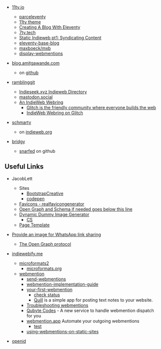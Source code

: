 
* [11ty.io](https://www.11ty.io/docs/)
  * [parceleventy](https://github.com/chrisdmacrae/parceleventy)
  * [11ty theme](https://bryanlrobinson.com/blog/create-11ty-theme-from-static-html-template/)
  * [Creating A Blog With Eleventy](https://keepinguptodate.com/pages/2019/06/creating-blog-with-eleventy/)
  * [7ty.tech](https://github.com/planetoftheweb/seven)
  * [Static Indieweb pt1: Syndicating Content](https://mxb.dev/blog/syndicating-content-to-twitter-with-netlify-functions/)
  * [eleventy-base-blog](https://github.com/11ty/eleventy-base-blog)
  * [maxboeck/mxb](https://github.com/maxboeck/mxb/)
  * [display-webmentions](https://www.amitgawande.com/display-webmentions/)

* [blog.amitgawande.com](https://blog.amitgawande.com/)
    * on [github](https://github.com/am1t/blot-musings)

* [ramblinggit](https://ramblinggit.com/about/)
    * [Indieseek.xyz Indieweb Directory](https://indieseek.xyz/)
    * [mastodon.social](https://mastodon.social/@bradenslen)
    * [An IndieWeb Webring](https://xn--sr8hvo.ws/)
        * [Glitch is the friendly community where everyone builds the web](https://glitch.com/about/)
        * [IndieWeb Webring on Glitch](https://glitch.com/~steady-sundial)

* [schmarty](https://martymcgui.re/)
    * on [indieweb.org](https://indieweb.org/User:Martymcgui.re)

* [bridgy](https://github.com/snarfed/bridgy)
    * [snarfed](https://github.com/snarfed) on github

## Useful Links

* JacobLett
    * Sites
        * [BootstrapCreative](https://bootstrapcreative.com/)
        * [codepen](https://codepen.io/JacobLett)
    * [Favicons - realfavicongenerator](http://realfavicongenerator.net/)
    * [Open Graph and Schema if needed goes below this line](https://webcode.tools/open-graph-generator/business)
    * [Dynamic Dummy Image Generator](https://dummyimage.com/)
        * [CS](https://dummyimage.com/500/e6e61c/00ff1e.jpg&text=CS)
    * [Page Template](https://bootstrapcreative.com/wp-bc/wp-content/themes/wp-bootstrap/snippets/b4hp01.zip)
* [Provide an image for WhatsApp link sharing](https://stackoverflow.com/questions/19778620/provide-an-image-for-whatsapp-link-sharing)
    * [The Open Graph protocol](https://ogp.me/)

* [indiewebify.me](https://indiewebify.me)
    * [microformats2](https://indieweb.org/microformats2)
        * [microformats.org](http://microformats.org/wiki/p-category)
    * [webmention](https://github.com/converspace/webmention/blob/master/README.md)
        * [send-webmentions](https://indiewebify.me/send-webmentions/)
        * [webmention-implementation-guide](https://indieweb.org/webmention-implementation-guide)
        * [your-first-webmention](https://aaronparecki.com/2018/06/30/11/your-first-webmention)
            * [check status](https://webmention.io/aaronpk/webmention/ZwI73EQTJHuTuqI7l9ta)
            * [Quill](https://quill.p3k.io/) is a simple app for posting text notes to your website.
        * [Troubleshooting webmentions](http://forum.grabaperch.com/forum/09-11-2018-troubleshooting-webmentions-i-can-successfully-receive-but-automated-send-is-not-working)
        * [Qubyte Codes](https://qubyte.codes/blog/a-new-service-to-handle-webmention-dispatch-for-you) - A new service to handle webmention dispatch for you
        * [webmention.app](https://webmention.app/) Automate your outgoing webmentions
            * [test](https://webmention.app/check/?url=https%3A%2F%2Fweisser-zwerg.dev%2Fposts%2Fwebmention-test%2F)
        * [using-webmentions-on-static-sites](https://mxb.dev/blog/using-webmentions-on-static-sites/)
        
* [openid](https://openid.indieauth.com/openid)